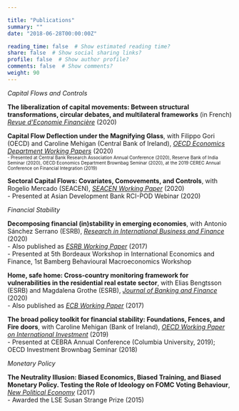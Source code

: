 ```yaml
---

title: "Publications"
summary: ""
date: "2018-06-28T00:00:00Z"

reading_time: false  # Show estimated reading time?
share: false  # Show social sharing links?
profile: false  # Show author profile?
comments: false  # Show comments?
weight: 90
---
```


*Capital Flows and Controls*

 **The liberalization of capital movements: Between structural transformations, circular debates, and multilateral frameworks** (in French) [*Revue d'Economie Financière*](https://www.aef.asso.fr/publications/revue-d-economie-financiere) (2020)  

 **Capital Flow Deflection under the Magnifying Glass**, with Filippo Gori (OECD) and Caroline Mehigan (Central Bank of Ireland), [*OECD Economics Department Working Papers*](https://www.oecd-ilibrary.org/economics/capital-flow-deflection-under-the-magnifying-glass_398180d0-en) (2020)  
<font size="1">    - Presented at Central Bank Research Association Annual Conference (2020), Reserve Bank of India Seminar (2020), OECD Economics Department Brownbag Seminar (2020), at the 2019 CEREC Annual Conference on Financial Integration (2019) </font>

 **Sectoral Capital Flows: Covariates, Comovements, and Controls**, with Rogelio Mercado (SEACEN), [*SEACEN Working Paper*](https://www.seacen.org/publications/RePEc/702001-100471-PDF.pdf) (2020)  
    - Presented at Asian Development Bank RCI-POD Webinar (2020) 

*Financial Stability*

 **Decomposing financial (in)stability in emerging economies**, with Antonio Sánchez Serrano (ESRB), [*Research in International Business and Finance*](https://www.sciencedirect.com/science/article/pii/S0275531918309462?dgcid=author#fig0055) (2020)  
    - Also published as [*ESRB Working Paper*](https://www.esrb.europa.eu//pub/pdf/wp/esrbwp39.en.pdf) (2017)  
    - Presented at 5th Bordeaux Workshop in International Economics and Finance, 1st Bamberg Behavioural Macroeconomics Workshop  

**Home, safe home: Cross-country monitoring framework for vulnerabilities in the residential real estate sector**, with Elias Bengtsson (ESRB) and Magdalena Grothe (ESRB), [*Journal of Banking and Finance*](https://www.sciencedirect.com/science/article/abs/pii/S0378426617302935?via%3Dihub) (2020)  
    - Also published as [*ECB Working Paper*](https://www.ecb.europa.eu/pub/pdf/scpwps/ecb.wp2096.en.pdf) (2017)

**The broad policy toolkit for financial stability: Foundations, Fences, and Fire doors**, with Caroline Mehigan (Bank of Ireland), [*OECD Working Paper on International Investment*](https://www.oecd-ilibrary.org/finance-and-investment/the-broad-policy-toolkit-for-financial-stability_9188f06a-en) (2019)   
    - Presented at CEBRA Annual Conference (Columbia University, 2019); OECD Investment Brownbag Seminar (2018)  

*Monetary Policy*

**The Neutrality Illusion: Biased Economics, Biased Training, and Biased Monetary Policy. Testing the Role of Ideology on FOMC Voting Behaviour**, [*New Political Economy*](https://www.tandfonline.com/doi/abs/10.1080/13563467.2017.1332019?journalCode=cnpe20) (2017)  
    - Awarded the LSE Susan Strange Prize (2015)

